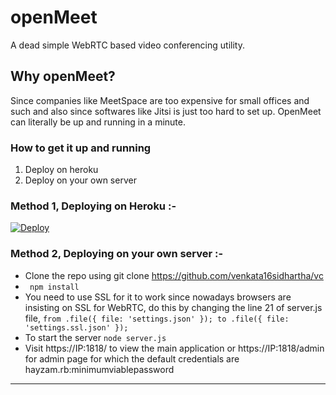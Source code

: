 # openMeet 
A dead simple WebRTC based video conferencing utility.

## Why openMeet? 

Since companies like MeetSpace are too expensive for small offices and such and also since softwares like Jitsi is just too hard to set up. OpenMeet can literally be up and running in a minute.

### How to get it up and running

1) Deploy on heroku
2) Deploy on your own server

### Method 1, Deploying on Heroku :-

[![Deploy](https://www.herokucdn.com/deploy/button.svg)](https://heroku.com/deploy?template=https://github.com/Fazelesswhite/openMeet)

### Method 2, Deploying on your own server :-

* Clone the repo using git clone https://github.com/venkata16sidhartha/vc
* ` npm install`
* You need to use SSL for it to work since nowadays browsers are insisting on SSL for WebRTC, do this by changing the line 21   of server.js file,
  `from .file({ file: 'settings.json' }); to .file({ file: 'settings.ssl.json' });`
* To start the server `node server.js`
* Visit https://IP:1818/ to view the main application or https://IP:1818/admin for admin page for which the default credentials are hayzam.rb:minimumviablepassword

-----------

[//]: <> (openMeet is a fork of tubertc, which is a good project too but is slow development wise.)




